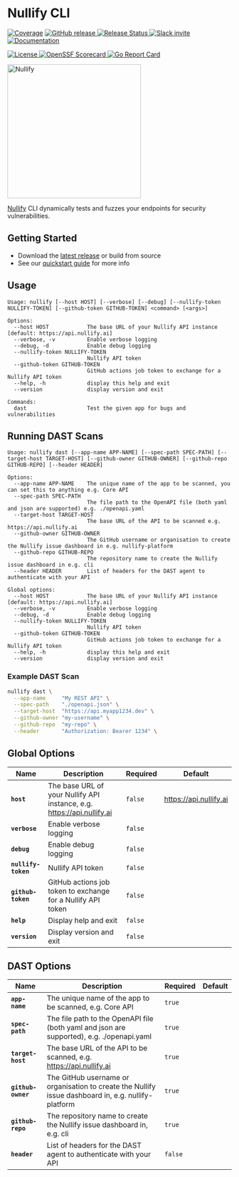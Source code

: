 # Nullify CLI
[![Coverage](https://img.shields.io/badge/Coverage-0.0%25-red)](https://github.com/Nullify-Platform/cli/actions/workflows/go-coverage.yml)
  <a href="https://github.com/Nullify-Platform/cli/releases">
    <img src="https://img.shields.io/github/v/release/Nullify-Platform/cli" alt="GitHub release" />
  </a>
  <a href="https://github.com/Nullify-Platform/Kuat-Shipyards/actions/workflows/release.yml">
    <img src="https://github.com/Nullify-Platform/Kuat-Shipyards/actions/workflows/release.yml/badge.svg" alt="Release Status" />
  </a>
  <a href="https://join.slack.com/t/nullifycommunity/shared_invite/zt-1ve4xgket-PfkFjSDJK_kG8l~OA_GXUg">
    <img src="https://img.shields.io/badge/Slack-10%2B%20members-black" alt="Slack invite" />
  </a>
  <a href="https://docs.nullify.ai/features/api-scanning/cli/">
    <img src="https://img.shields.io/badge/docs-docs.nullify.ai-purple" alt="Documentation" />
  </a>
<p align="left">
  <a href="https://opensource.org/licenses/MIT">
    <img src="https://img.shields.io/badge/License-MIT-yellow.svg" alt="License" />
  </a>
  <a href="https://securityscorecards.dev/viewer/?uri=github.com/Nullify-Platform/cli">
    <img src="https://api.securityscorecards.dev/projects/github.com/Nullify-Platform/cli/badge" alt="OpenSSF Scorecard" />
  </a>
  <a href="https://goreportcard.com/report/github.com/nullify-platform/cli">
    <img src="https://goreportcard.com/badge/github.com/nullify-platform/cli" alt="Go Report Card" />
  </a>
</p>

<a href="https://nullify.ai">
  <img src="https://uploads-ssl.webflow.com/6492db86d53f84f396b6623d/64dad6c12b98dee05eb08088_nullify%20logo.png" alt="Nullify" width="300"/>
</a>

[Nullify](https://nullify.ai) CLI dynamically tests and fuzzes your endpoints for security vulnerabilities.

## Getting Started
 * Download the [latest release](https://github.com/Nullify-Platform/cli/releases) or build from source
 * See our [quickstart guide](https://docs.nullify.ai/features/api-testing) for more info

## Usage

```
Usage: nullify [--host HOST] [--verbose] [--debug] [--nullify-token NULLIFY-TOKEN] [--github-token GITHUB-TOKEN] <command> [<args>]

Options:
  --host HOST            The base URL of your Nullify API instance [default: https://api.nullify.ai]
  --verbose, -v          Enable verbose logging
  --debug, -d            Enable debug logging
  --nullify-token NULLIFY-TOKEN
                         Nullify API token
  --github-token GITHUB-TOKEN
                         GitHub actions job token to exchange for a Nullify API token
  --help, -h             display this help and exit
  --version              display version and exit

Commands:
  dast                   Test the given app for bugs and vulnerabilities
```

## Running DAST Scans

```
Usage: nullify dast [--app-name APP-NAME] [--spec-path SPEC-PATH] [--target-host TARGET-HOST] [--github-owner GITHUB-OWNER] [--github-repo GITHUB-REPO] [--header HEADER]

Options:
  --app-name APP-NAME    The unique name of the app to be scanned, you can set this to anything e.g. Core API
  --spec-path SPEC-PATH
                         The file path to the OpenAPI file (both yaml and json are supported) e.g. ./openapi.yaml
  --target-host TARGET-HOST
                         The base URL of the API to be scanned e.g. https://api.nullify.ai
  --github-owner GITHUB-OWNER
                         The GitHub username or organisation to create the Nullify issue dashboard in e.g. nullify-platform
  --github-repo GITHUB-REPO
                         The repository name to create the Nullify issue dashboard in e.g. cli
  --header HEADER        List of headers for the DAST agent to authenticate with your API

Global options:
  --host HOST            The base URL of your Nullify API instance [default: https://api.nullify.ai]
  --verbose, -v          Enable verbose logging
  --debug, -d            Enable debug logging
  --nullify-token NULLIFY-TOKEN
                         Nullify API token
  --github-token GITHUB-TOKEN
                         GitHub actions job token to exchange for a Nullify API token
  --help, -h             display this help and exit
  --version              display version and exit
```

### Example DAST Scan

```sh
nullify dast \
  --app-name     "My REST API" \
  --spec-path    "./openapi.json" \
  --target-host  "https://api.myapp1234.dev" \
  --github-owner "my-username" \
  --github-repo  "my-repo" \
  --header       "Authorization: Bearer 1234" \
```

## Global Options

| Name                  | Description                                                                                      | Required | Default                 |
|-----------------------|--------------------------------------------------------------------------------------------------|----------|-------------------------|
| **`host`**            | The base URL of your Nullify API instance, e.g. https://api.nullify.ai                           | `false`  | https://api.nullify.ai  |
| **`verbose`**         | Enable verbose logging                                                                           | `false`  |                         |
| **`debug`**           | Enable debug logging                                                                             | `false`  |                         |
| **`nullify-token`**   | Nullify API token                                                                                | `false`  |                         |
| **`github-token`**    | GitHub actions job token to exchange for a Nullify API token                                     | `false`  |                         |
| **`help`**            | Display help and exit                                                                            | `false`  |                         |
| **`version`**         | Display version and exit                                                                         | `false`  |                         |

## DAST Options

| Name                  | Description                                                                                          | Required | Default |
|-----------------------|------------------------------------------------------------------------------------------------------|----------|---------|
| **`app-name`**        | The unique name of the app to be scanned, e.g. Core API                                            | `true`   |         |
| **`spec-path`**       | The file path to the OpenAPI file (both yaml and json are supported), e.g. ./openapi.yaml       | `true`   |         |
| **`target-host`**     | The base URL of the API to be scanned, e.g. https://api.nullify.ai                                 | `true`   |         |
| **`github-owner`**    | The GitHub username or organisation to create the Nullify issue dashboard in, e.g. nullify-platform | `true`   |         |
| **`github-repo`**     | The repository name to create the Nullify issue dashboard in, e.g. cli                               | `true`   |         |
| **`header`**          | List of headers for the DAST agent to authenticate with your API                                    | `false`  |         |
